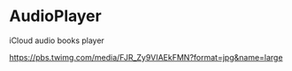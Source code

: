 # AudioPlayer
iCloud audio books player

https://pbs.twimg.com/media/FJR_Zy9VIAEkFMN?format=jpg&name=large
